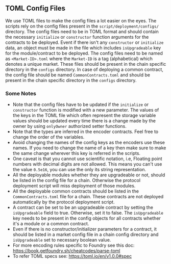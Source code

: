 ## TOML Config Files

We use TOML files to make the config files a lot easier on the eyes. The scripts rely on the config files present in the `script/deployment/configs/` directory. The config files need to be in TOML format and should contain the necessary `initialize` or `constructor` function arguments for the contracts to be deployed. Event if there isn't any `constructor` or `initialize` data, an object must be made in the file which includes `isUpgradeable` key for the module/contract to be deployed. The config files need to be named as `<Market-ID>.toml` where the `Market-ID` is a tag (alphabetical) which denotes a unique market. These files should be present in the chain specific directory in the `configs` directory. In case of deploying a common contract, the config file should be named `CommonContracts.toml` and should be present in the chain specific directory in the `configs` directory.

### Some Notes

- Note that the config files have to be updated if the `initialize` or `constructor` function is modified with a new parameter. The values of the keys in the TOML file which often represent the storage variable values should be updated every time there is a change made by the owner by using `onlyOwner` authorized setter functions.
- Note that the types are inferred in the encoder contracts. Feel free to change the order of the variables.
- Avoid changing the names of the config keys as the encoders use these names. If you need to change the name of a key then make sure to make the same change wherever this key is referred in the scripts.
- One caveat is that you cannot use scientific notation, i.e, Floating point numbers with decimal digits are not allowed. This means you can't use the value `0.5e16`, you can use the only its string representation.
- All the deployable modules whether they are upgradeable or not, should be listed in the config file for a chain. Otherwise the protocol deployment script will miss deployment of those modules.
- All the deployable common contracts should be listed in the `CommonContracts.toml` file for a chain. These contracts are not deployed automatically by the protocol deployment script.
- A contract can be set to be an upgradeable contract by setting the `isUpgradeable` field to true. Otherwise, set it to false. The `isUpgradeable` key needs to be present in the config objects for all contracts whether it's a module or a common contract.
- Even if there is no constructor/initializer parameters for a contract, it should be listed in a market config file in a chain config directory and `isUpgradeable` set to necessary boolean value.
- For more encoding rules specific to Foundry see this doc: https://book.getfoundry.sh/cheatcodes/parse-toml
- To refer TOML specs see: https://toml.io/en/v1.0.0#spec